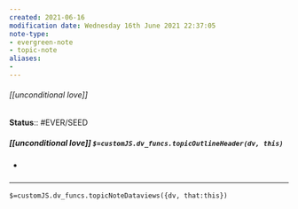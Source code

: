 ```yaml
---
created: 2021-06-16
modification date: Wednesday 16th June 2021 22:37:05
note-type: 
- evergreen-note
- topic-note
aliases:
- 
---
```

 
###### [[unconditional love]]


**Status**:: #EVER/SEED

##### [[unconditional love]] `$=customJS.dv_funcs.topicOutlineHeader(dv, this)`

- 

### <hr class="dataviews"/>
`$=customJS.dv_funcs.topicNoteDataviews({dv, that:this})`